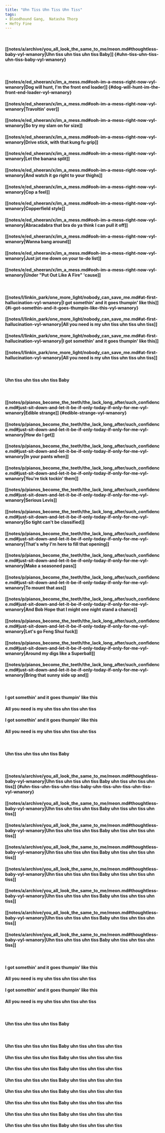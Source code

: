 ```yaml
---
title: "Uhn Tiss Uhn Tiss Uhn Tiss"
tags:
- Bloodhound Gang,  Natasha Thorp
- Hefty Fine
---
```

&nbsp;
#### [[notes/a/archive/you_all_look_the_same_to_me/meon.md#thoughtless-baby-vyl-wnanory|Uhn tiss uhn tiss uhn tiss Baby]] {#uhn-tiss-uhn-tiss-uhn-tiss-baby-vyl-wnanory}
&nbsp;
#### [[notes/e/ed_sheeran/x/im_a_mess.md#ooh-im-a-mess-right-now-vyl-wnanory|Dog will hunt, I'm the front end loader]] {#dog-will-hunt-im-the-front-end-loader-vyl-wnanory}
#### [[notes/e/ed_sheeran/x/im_a_mess.md#ooh-im-a-mess-right-now-vyl-wnanory|Travoltin' over]]
#### [[notes/e/ed_sheeran/x/im_a_mess.md#ooh-im-a-mess-right-now-vyl-wnanory|So try my slam on for size]]
#### [[notes/e/ed_sheeran/x/im_a_mess.md#ooh-im-a-mess-right-now-vyl-wnanory|Drive stick, with that kung fu grip]]
#### [[notes/e/ed_sheeran/x/im_a_mess.md#ooh-im-a-mess-right-now-vyl-wnanory|Let the banana split]]
#### [[notes/e/ed_sheeran/x/im_a_mess.md#ooh-im-a-mess-right-now-vyl-wnanory|And watch it go right to your thighs]]
#### [[notes/e/ed_sheeran/x/im_a_mess.md#ooh-im-a-mess-right-now-vyl-wnanory|Cop a feel]]
#### [[notes/e/ed_sheeran/x/im_a_mess.md#ooh-im-a-mess-right-now-vyl-wnanory|Copperfield style]]
#### [[notes/e/ed_sheeran/x/im_a_mess.md#ooh-im-a-mess-right-now-vyl-wnanory|Abracadabra that bra do ya think I can pull it off]]
#### [[notes/e/ed_sheeran/x/im_a_mess.md#ooh-im-a-mess-right-now-vyl-wnanory|Wanna bang around]]
#### [[notes/e/ed_sheeran/x/im_a_mess.md#ooh-im-a-mess-right-now-vyl-wnanory|Just jot me down on your to-do list]]
#### [[notes/e/ed_sheeran/x/im_a_mess.md#ooh-im-a-mess-right-now-vyl-wnanory|Under "Put Out Like A Fire" 'cause]]
&nbsp;
#### [[notes/l/linkin_park/one_more_light/nobody_can_save_me.md#at-first-hallucination-vyl-wnanory|I got somethin' and it goes thumpin' like this]] {#i-got-somethin-and-it-goes-thumpin-like-this-vyl-wnanory}
#### [[notes/l/linkin_park/one_more_light/nobody_can_save_me.md#at-first-hallucination-vyl-wnanory|All you need is my uhn tiss uhn tiss uhn tiss]]
#### [[notes/l/linkin_park/one_more_light/nobody_can_save_me.md#at-first-hallucination-vyl-wnanory|I got somethin' and it goes thumpin' like this]]
#### [[notes/l/linkin_park/one_more_light/nobody_can_save_me.md#at-first-hallucination-vyl-wnanory|All you need is my uhn tiss uhn tiss uhn tiss]]
&nbsp;
#### Uhn tiss uhn tiss uhn tiss Baby
&nbsp;
#### [[notes/p/pianos_become_the_teeth/the_lack_long_after/such_confidence.md#just-sit-down-and-let-it-be-if-only-today-if-only-for-me-vyl-wnanory|Edible strange]] {#edible-strange-vyl-wnanory}
#### [[notes/p/pianos_become_the_teeth/the_lack_long_after/such_confidence.md#just-sit-down-and-let-it-be-if-only-today-if-only-for-me-vyl-wnanory|How do I get]]
#### [[notes/p/pianos_become_the_teeth/the_lack_long_after/such_confidence.md#just-sit-down-and-let-it-be-if-only-today-if-only-for-me-vyl-wnanory|In your pants when]]
#### [[notes/p/pianos_become_the_teeth/the_lack_long_after/such_confidence.md#just-sit-down-and-let-it-be-if-only-today-if-only-for-me-vyl-wnanory|You're tick tockin' them]]
#### [[notes/p/pianos_become_the_teeth/the_lack_long_after/such_confidence.md#just-sit-down-and-let-it-be-if-only-today-if-only-for-me-vyl-wnanory|Serious Levis]]
#### [[notes/p/pianos_become_the_teeth/the_lack_long_after/such_confidence.md#just-sit-down-and-let-it-be-if-only-today-if-only-for-me-vyl-wnanory|So tight can't be classified]]
#### [[notes/p/pianos_become_the_teeth/the_lack_long_after/such_confidence.md#just-sit-down-and-let-it-be-if-only-today-if-only-for-me-vyl-wnanory|That's why I'm here to fill that opening]]
#### [[notes/p/pianos_become_the_teeth/the_lack_long_after/such_confidence.md#just-sit-down-and-let-it-be-if-only-today-if-only-for-me-vyl-wnanory|Make a seasoned pass]]
#### [[notes/p/pianos_become_the_teeth/the_lack_long_after/such_confidence.md#just-sit-down-and-let-it-be-if-only-today-if-only-for-me-vyl-wnanory|To mount that ass]]
#### [[notes/p/pianos_become_the_teeth/the_lack_long_after/such_confidence.md#just-sit-down-and-let-it-be-if-only-today-if-only-for-me-vyl-wnanory|And Bob Hope that I might one night stand a chance]]
#### [[notes/p/pianos_become_the_teeth/the_lack_long_after/such_confidence.md#just-sit-down-and-let-it-be-if-only-today-if-only-for-me-vyl-wnanory|Let's go Feng Shui fuck]]
#### [[notes/p/pianos_become_the_teeth/the_lack_long_after/such_confidence.md#just-sit-down-and-let-it-be-if-only-today-if-only-for-me-vyl-wnanory|Around my digs like a Superball]]
#### [[notes/p/pianos_become_the_teeth/the_lack_long_after/such_confidence.md#just-sit-down-and-let-it-be-if-only-today-if-only-for-me-vyl-wnanory|Bring that sunny side up and]]
&nbsp;
#### I got somethin' and it goes thumpin' like this
#### All you need is my uhn tiss uhn tiss uhn tiss
#### I got somethin' and it goes thumpin' like this
#### All you need is my uhn tiss uhn tiss uhn tiss
&nbsp;
#### Uhn tiss uhn tiss uhn tiss Baby
&nbsp;
#### [[notes/a/archive/you_all_look_the_same_to_me/meon.md#thoughtless-baby-vyl-wnanory|Uhn tiss uhn tiss uhn tiss Baby uhn tiss uhn tiss uhn tiss]] {#uhn-tiss-uhn-tiss-uhn-tiss-baby-uhn-tiss-uhn-tiss-uhn-tiss-vyl-wnanory}
#### [[notes/a/archive/you_all_look_the_same_to_me/meon.md#thoughtless-baby-vyl-wnanory|Uhn tiss uhn tiss uhn tiss Baby uhn tiss uhn tiss uhn tiss]]
#### [[notes/a/archive/you_all_look_the_same_to_me/meon.md#thoughtless-baby-vyl-wnanory|Uhn tiss uhn tiss uhn tiss Baby uhn tiss uhn tiss uhn tiss]]
#### [[notes/a/archive/you_all_look_the_same_to_me/meon.md#thoughtless-baby-vyl-wnanory|Uhn tiss uhn tiss uhn tiss Baby uhn tiss uhn tiss uhn tiss]]
#### [[notes/a/archive/you_all_look_the_same_to_me/meon.md#thoughtless-baby-vyl-wnanory|Uhn tiss uhn tiss uhn tiss Baby uhn tiss uhn tiss uhn tiss]]
#### [[notes/a/archive/you_all_look_the_same_to_me/meon.md#thoughtless-baby-vyl-wnanory|Uhn tiss uhn tiss uhn tiss Baby uhn tiss uhn tiss uhn tiss]]
#### [[notes/a/archive/you_all_look_the_same_to_me/meon.md#thoughtless-baby-vyl-wnanory|Uhn tiss uhn tiss uhn tiss Baby uhn tiss uhn tiss uhn tiss]]
#### [[notes/a/archive/you_all_look_the_same_to_me/meon.md#thoughtless-baby-vyl-wnanory|Uhn tiss uhn tiss uhn tiss Baby uhn tiss uhn tiss uhn tiss]]
&nbsp;
#### I got somethin' and it goes thumpin' like this
#### All you need is my uhn tiss uhn tiss uhn tiss
#### I got somethin' and it goes thumpin' like this
#### All you need is my uhn tiss uhn tiss uhn tiss
&nbsp;
#### Uhn tiss uhn tiss uhn tiss Baby
&nbsp;
#### Uhn tiss uhn tiss uhn tiss Baby uhn tiss uhn tiss uhn tiss
#### Uhn tiss uhn tiss uhn tiss Baby uhn tiss uhn tiss uhn tiss
#### Uhn tiss uhn tiss uhn tiss Baby uhn tiss uhn tiss uhn tiss
#### Uhn tiss uhn tiss uhn tiss Baby uhn tiss uhn tiss uhn tiss
#### Uhn tiss uhn tiss uhn tiss Baby uhn tiss uhn tiss uhn tiss
#### Uhn tiss uhn tiss uhn tiss Baby uhn tiss uhn tiss uhn tiss
#### Uhn tiss uhn tiss uhn tiss Baby uhn tiss uhn tiss uhn tiss
#### Uhn tiss uhn tiss uhn tiss Baby uhn tiss uhn tiss uhn tiss
